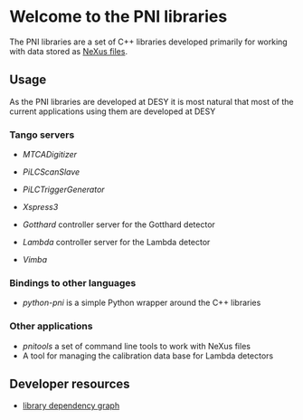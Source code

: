 # Welcome to the PNI libraries 

The PNI libraries are a set of C++ libraries developed primarily for working 
with data stored as [NeXus files](http://www.nexusformat.org/). 

## Usage 

As the PNI libraries are developed at DESY it is most natural that most of the 
current applications using them are developed at DESY 

### Tango servers 

* *MTCADigitizer* 
* *PiLCScanSlave*
* *PiLCTriggerGenerator*
* *Xspress3*

* *Gotthard* controller server for the Gotthard detector
* *Lambda* controller server for the Lambda detector
* *Vimba*  

### Bindings to other languages 

* *python-pni* is a simple Python wrapper around the C++ libraries 

### Other applications 

* *pnitools* a set of command line tools to work with NeXus files  
* A tool for managing the calibration data base for Lambda detectors

## Developer resources 

* [library dependency graph](library_dependencies.md)
